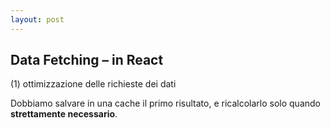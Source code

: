 ```yaml
---
layout: post
---
```


## Data Fetching – in React
(1) ottimizzazione delle richieste dei dati

Dobbiamo salvare in una cache il primo risultato, e ricalcolarlo solo quando **strettamente necessario**.